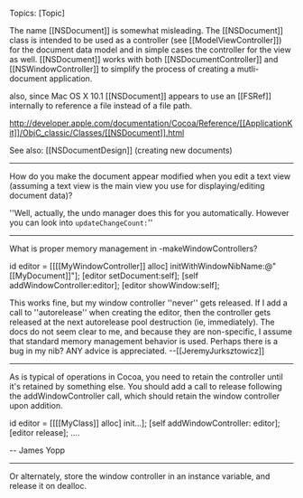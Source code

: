 Topics:
[Topic]

The name [[NSDocument]] is somewhat misleading. The [[NSDocument]] class is intended to be used as a controller (see [[ModelViewController]]) for the document data model and in simple cases the controller for the view as well. [[NSDocument]] works with both [[NSDocumentController]] and [[NSWindowController]] to simplify the process of creating a mutli-document application.

also, since Mac OS X 10.1 [[NSDocument]] appears to use an [[FSRef]] internally to reference a file instead of a file path.

http://developer.apple.com/documentation/Cocoa/Reference/[[ApplicationKit]]/ObjC_classic/Classes/[[NSDocument]].html

See also: [[NSDocumentDesign]] (creating new documents)

----

How do you make the document appear modified when you edit a text view (assuming a text view is the main view you use for displaying/editing document data)?

''Well, actually, the undo manager does this for you automatically. However you can look into <code>updateChangeCount:</code>''

----
What is proper memory management in -makeWindowControllers?

<syntaxhighlight lang="php">
id editor = [[[[MyWindowController]] alloc] initWithWindowNibName:@"[[MyDocument]]"];
[editor setDocument:self];
[self addWindowController:editor];
[editor showWindow:self];
</syntaxhighlight>

This works fine, but my window controller ''never'' gets released. If I add a call to ''autorelease'' when creating the editor, then the controller gets released at the next autorelease pool destruction (ie, immediately). The docs do not seem clear to me, and because they are non-specific, I assume that standard memory management behavior is used. Perhaps there is a bug in my nib? ANY advice is appreciated. --[[JeremyJurksztowicz]]

----

As is typical of operations in Cocoa, you need to retain the controller until it's retained by something else.  You should add a call to release following the addWindowController call, which should retain the window controller upon addition.

<syntaxhighlight lang="php">
id editor = [[[[MyClass]] alloc] init...];
[self addWindowController: editor];
[editor release];
....
</syntaxhighlight>

-- James Yopp

----
Or alternately, store the window controller in an instance variable, and release it on dealloc.